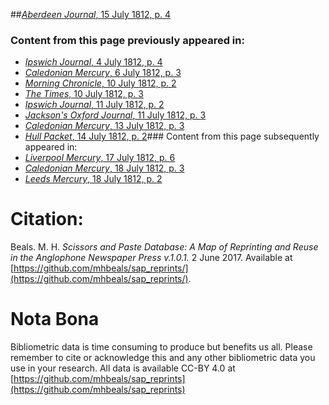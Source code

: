 ##[*Aberdeen Journal*, 15 July 1812, p. 4](https://mhbeals.github.io/sap_html/Aberdeen-Journal/Aberdeen-Journal-15-July-1812-p-4)

### Content from this page previously appeared in:
+ [*Ipswich Journal*, 4 July 1812, p. 4](https://mhbeals.github.io/sap_html/Ipswich-Journal/Ipswich-Journal-4-July-1812-p-4)
+ [*Caledonian Mercury*, 6 July 1812, p. 3](https://mhbeals.github.io/sap_html/Caledonian-Mercury/Caledonian-Mercury-6-July-1812-p-3)
+ [*Morning Chronicle*, 10 July 1812, p. 2](https://mhbeals.github.io/sap_html/Morning-Chronicle/Morning-Chronicle-10-July-1812-p-2)
+ [*The Times*, 10 July 1812, p. 3](https://mhbeals.github.io/sap_html/The-Times/The-Times-10-July-1812-p-3)
+ [*Ipswich Journal*, 11 July 1812, p. 2](https://mhbeals.github.io/sap_html/Ipswich-Journal/Ipswich-Journal-11-July-1812-p-2)
+ [*Jackson's Oxford Journal*, 11 July 1812, p. 3](https://mhbeals.github.io/sap_html/Jackson's-Oxford-Journal/Jackson's-Oxford-Journal-11-July-1812-p-3)
+ [*Caledonian Mercury*, 13 July 1812, p. 3](https://mhbeals.github.io/sap_html/Caledonian-Mercury/Caledonian-Mercury-13-July-1812-p-3)
+ [*Hull Packet*, 14 July 1812, p. 2](https://mhbeals.github.io/sap_html/Hull-Packet/Hull-Packet-14-July-1812-p-2)### Content from this page subsequently appeared in:
+ [*Liverpool Mercury*, 17 July 1812, p. 6](https://mhbeals.github.io/sap_html/Liverpool-Mercury/Liverpool-Mercury-17-July-1812-p-6)
+ [*Caledonian Mercury*, 18 July 1812, p. 3](https://mhbeals.github.io/sap_html/Caledonian-Mercury/Caledonian-Mercury-18-July-1812-p-3)
+ [*Leeds Mercury*, 18 July 1812, p. 2](https://mhbeals.github.io/sap_html/Leeds-Mercury/Leeds-Mercury-18-July-1812-p-2)
                    
# Citation: 

Beals. M. H. *Scissors and Paste Database: A Map of Reprinting and Reuse in the Anglophone Newspaper Press v.1.0.1.* 2 June 2017. Available at [https://github.com/mhbeals/sap_reprints/](https://github.com/mhbeals/sap_reprints/). 
                    
# Nota Bona

Bibliometric data is time consuming to produce but benefits us all. Please remember to cite or acknowledge this and any other bibliometric data you use in your research. All data is available CC-BY 4.0 at [https://github.com/mhbeals/sap_reprints](https://github.com/mhbeals/sap_reprints)